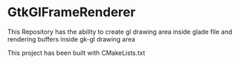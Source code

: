 # GtkGlFrameRenderer
This Repository has the ability to create gl drawing area inside glade file and rendering buffers inside gk-gl drawing area

This project has been built with CMakeLists.txt
